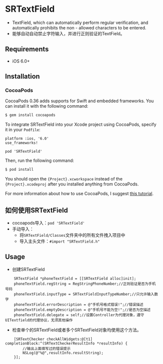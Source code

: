 # SRTextField

* TextField, which can automatically perform regular verification, and automatically prohibits the non - allowed characters to be entered.
* 能够自动自动禁止字符输入，并进行正则验证的TextField。

## Requirements

* iOS 6.0+ 

## Installation

### CocoaPods

CocoaPods 0.36 adds supports for Swift and embedded frameworks. You can install it with the following command:

```bash
$ gem install cocoapods
```

To integrate SRTextField into your Xcode project using CocoaPods, specify it in your `Podfile`:

```
platform :ios, '6.0'
use_frameworks!

pod 'SRTextField'
```

Then, run the following command:

```bash
$ pod install
```

You should open the `{Project}.xcworkspace` instead of the `{Project}.xcodeproj` after you installed anything from CocoaPods.

For more information about how to use CocoaPods, I suggest [this tutorial](http://www.raywenderlich.com/64546/introduction-to-cocoapods-2).

## 如何使用SRTextField
* cocoapods导入：`pod 'SRTextField'`
* 手动导入：
    * 将`SRTextField/Classes`文件夹中的所有文件拽入项目中
    * 导入主头文件：`#import "SRTextField.h"`

## Usage

* 创建SRTextField
```
    SRTextField *phoneTextField = [[SRTextField alloc]init];
    phoneTextField.regString = RegStringPhoneNumber;//正则验证是否为手机号码
    phoneTextField.inputType = SRTextFieldInputTypeNumber;//只允许输入数字
    phoneTextField.errorDescription = @"手机号格式错误!";//错误描述
    phoneTextField.emptyDescription = @"手机号不能为空!";//是否为空描述
    phoneTextField.delegate = self;//设置Controller为代理对象，遵守UITextfield的代理协议，无须其他操作
```
* 检查单个的SRTextField或者多个SRTextField对象均使用这个方法。
```
    [SRTextChecker checkAllWidgets:@[t1] completionBlock:^(SRTextCheckerResultInfo *resultInfo) {
        //输出上面填写过的错误提示
        NSLog(@"%@",resultInfo.resultString);
    }];
```
